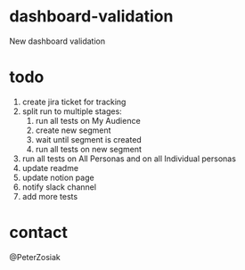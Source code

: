 # dashboard-validation
New dashboard validation


# todo 
1. create jira ticket for tracking
1. split run to multiple stages:
    1. run all tests on My Audience
    1. create new segment
    1. wait until segment is created
    1. run all tests on new segment
1. run all tests on All Personas and on all Individual personas
1. update readme
1. update notion page
1. notify slack channel
1. add more tests

# contact
@PeterZosiak